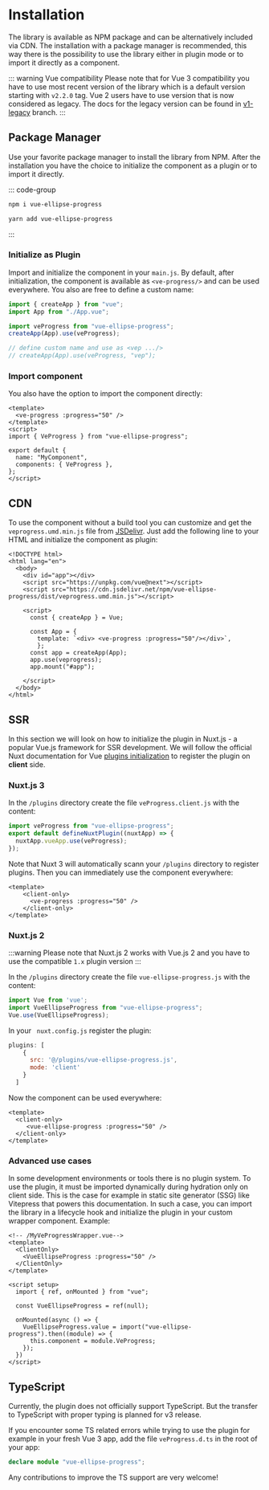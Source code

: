 # Installation

The library is available as NPM package and can be alternatively included via CDN.
The installation with a package manager is recommended,
this way there is the possibility to use the library either in plugin mode or to import it directly as a component.

::: warning Vue compatibility
Please note that for Vue 3 compatibility you have to use most recent <Badge type="tip" text="2.x" vertical="middle" />
version of the library which is a default version starting with `v2.2.0` tag. 
Vue 2 users have
to use <Badge type="tip" text="1.x" vertical="middle" /> version that is now considered as legacy.
The docs for the legacy version can be found in [v1-legacy](https://github.com/setaman/vue-ellipse-progress/tree/v1-legacy?tab=readme-ov-file) branch.
:::

## Package Manager

Use your favorite package manager to install the library from NPM. After the installation you have the choice to
initialize the component as a plugin or to import it directly.

::: code-group

```bash [npm]
npm i vue-ellipse-progress
```

```bash [yarn]
yarn add vue-ellipse-progress
```
:::


### Initialize as Plugin

Import and initialize the component in your `main.js`. By default, after initialization, the component is available as
`<ve-progress/>` and can be used everywhere. You also are free to define a custom name:

```js
import { createApp } from "vue";
import App from "./App.vue";

import veProgress from "vue-ellipse-progress";
createApp(App).use(veProgress);

// define custom name and use as <vep .../>
// createApp(App).use(veProgress, "vep");
```

### Import component

You also have the option to import the component directly:

```vue
<template>
  <ve-progress :progress="50" />
</template>
<script>
import { VeProgress } from "vue-ellipse-progress";

export default {
  name: "MyComponent",
  components: { VeProgress },
};
</script>
```

## CDN

To use the component without a build tool you can customize and get the `veprogress.umd.min.js` file from [JSDelivr](https://www.jsdelivr.com/package/npm/vue-ellipse-progress).
Just add the following line to your HTML and initialize the component as plugin:

```html{6,12,15}
<!DOCTYPE html>
<html lang="en">
  <body>
    <div id="app"></div>
    <script src="https://unpkg.com/vue@next"></script>
    <script src="https://cdn.jsdelivr.net/npm/vue-ellipse-progress/dist/veprogress.umd.min.js"></script>

    <script>
      const { createApp } = Vue;

      const App = {
        template: `<div> <ve-progress :progress="50"/></div>`,
        };
      const app = createApp(App);
      app.use(veprogress);
      app.mount("#app");

    </script>
  </body>
</html>
```

## SSR

In this section we will look on how to initialize the plugin in Nuxt.js - a popular Vue.js framework 
for SSR development. We will follow the official Nuxt documentation for Vue [plugins initialization](https://v3.nuxtjs.org/guide/directory-structure/plugins)
to register the plugin on **client** side.

### Nuxt.js 3

In the `/plugins` directory create the file `veProgress.client.js` with the content:
```js
import veProgress from "vue-ellipse-progress";
export default defineNuxtPlugin((nuxtApp) => {
  nuxtApp.vueApp.use(veProgress);
});
```
Note that Nuxt 3 will automatically scann your `/plugins` directory to register plugins. Then you can immediately use the 
component everywhere:
```vue
<template>
    <client-only>
      <ve-progress :progress="50" />
    </client-only>
</template>
```

### Nuxt.js 2

:::warning
Please note that Nuxt.js 2 works with Vue.js 2 and you have to use the compatible `1.x` plugin version
:::

In the `/plugins` directory create the file `vue-ellipse-progress.js` with the content:
```js
import Vue from 'vue';
import VueEllipseProgress from "vue-ellipse-progress";
Vue.use(VueEllipseProgress);
```
In your ` nuxt.config.js` register the plugin:

```js
plugins: [
    {
      src: '@/plugins/vue-ellipse-progress.js',
      mode: 'client'
    }
  ]
```
Now the component can be used everywhere:
```vue
<template>
  <client-only>
     <vue-ellipse-progress :progress="50" />
  </client-only>
</template>
```

### Advanced use cases

In some development environments or tools there is no plugin system. To use the plugin, it must be imported dynamically 
during hydration only on client side.
This is the case for example in static site generator (SSG) like Vitepress that powers this documentation.
In such a case, you can import the library in a lifecycle hook and initialize the plugin in your custom wrapper component. Example:

```vue
<!-- /MyVeProgressWrapper.vue-->
<template>
  <ClientOnly>
    <VueEllipseProgress :progress="50" />
  </ClientOnly>
</template>

<script setup>
  import { ref, onMounted } from "vue";

  const VueEllipseProgress = ref(null);
  
  onMounted(async () => {
    VueEllipseProgress.value = import("vue-ellipse-progress").then((module) => {
      this.component = module.VeProgress;
    });
  })
</script>
```

## TypeScript

Currently, the plugin does not officially support TypeScript. But the transfer to TypeScript with proper typing is 
planned for v3 release.

If you encounter some TS related errors while trying to use the plugin for example in your fresh Vue 3 app, add the file 
`veProgress.d.ts` in the root of your app:

```ts
declare module "vue-ellipse-progress";
```

Any contributions to improve the TS support are very welcome!
